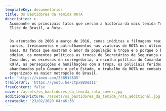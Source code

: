 ```yaml
---
templateKey: documentarios
title: Os Bastidores da Temida ROTA
description: >-
  Acompanhe os principais fatos que cercam a história da mais temida Tropa de
  Elite do Brasil, a Rota.


  Os atentados de 2006 a março de 2016, cenas inéditas e filmagens reais de
  cursos, treinamentos e patrulhamentos nas viaturas de ROTA nos últimos oito
  anos. Os fatos que mostram o amor da população a tropa e o porque o bandidos a
  odeiam, os momentos políticos as trocas de Secretários de Segurança e
  Comandos, os excessos da corregedoria, a escolha política do Comandante da
  ROTA, as perseguições e humilhações com a tropa, os policiais feridos são
  abandonados pelo Comando e pelo Estado, o trabalho da ROTA no combate o crime
  organizado na maior metrópole do Brasil.
url: 'https://vimeo.com/238915835'
trailerUrl: 'https://youtu.be/ctpx8BDe3II'
freeContent: false
cover: /assets/os_bastidores_da_temida_rota_cover.jpg
additionalPicture: /assets/os_bastidores_da_temida_rota_additional.jpg
createdAt: '23/02/2020 04:46:36'
---
```


